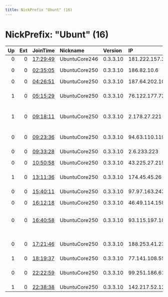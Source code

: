 ```yaml
---
title: NickPrefix "Ubunt" (16)
---
```


# NickPrefix: "Ubunt" (16)

|   Up |   Ext | JoinTime                                                                                            | Nickname      | Version   | IP              | AS                                       | CC   |   ORp |   Dirp | OS    | Contact   |   eFamMembers |
|-----:|------:|:----------------------------------------------------------------------------------------------------|:--------------|:----------|:----------------|:-----------------------------------------|:-----|------:|-------:|:------|:----------|--------------:|
|    0 |     0 | [17:29:49](https://metrics.torproject.org/rs.html#details/1C01775B6B99F4EDF2CF10F722787F447A2CCBC4) | UbuntuCore246 | 0.3.3.10  | 181.222.157.218 | CLARO S.A.                               | br   | 37309 |      0 | Linux | None      |             1 |
|    0 |     0 | [02:35:05](https://metrics.torproject.org/rs.html#details/479143C35DBE396828C5A20BFF2998EDB61B2B4A) | UbuntuCore250 | 0.3.3.10  | 186.82.10.6     | Telmex Colombia S.A.                     | co   | 46325 |      0 | Linux | None      |             1 |
|    0 |     0 | [04:26:51](https://metrics.torproject.org/rs.html#details/26CAA3D4EC90D92AC56618E5E8B378167BDA656B) | UbuntuCore250 | 0.3.3.10  | 187.64.202.104  | CLARO S.A.                               | br   | 41377 |      0 | Linux | None      |             1 |
|    1 |     0 | [05:15:29](https://metrics.torproject.org/rs.html#details/834C0E94971F356113AC529BB9CB378F06923A24) | UbuntuCore250 | 0.3.3.10  | 76.122.177.72   | Comcast Cable Communications, LLC        | us   | 44264 |      0 | Linux | None      |             1 |
|    1 |     0 | [09:18:11](https://metrics.torproject.org/rs.html#details/6BC352BDD96BD6E034BE7B4F87193EEF0A3DD205) | UbuntuCore250 | 0.3.3.10  | 2.178.27.221    | Telecommunication Infrastructure Company | ir   | 44161 |      0 | Linux | None      |             1 |
|    0 |     0 | [09:23:36](https://metrics.torproject.org/rs.html#details/096D37BB664C89708B208E03560A0696E08476F4) | UbuntuCore250 | 0.3.3.10  | 94.63.110.119   | Vodafone Portugal - Communicacoes Pessoa | pt   | 41421 |      0 | Linux | None      |             1 |
|    0 |     0 | [09:33:28](https://metrics.torproject.org/rs.html#details/0E6870DCD8D357D61AF52E7D2F780A839E086DE7) | UbuntuCore250 | 0.3.3.10  | 2.6.233.223     | Orange                                   | fr   | 45923 |      0 | Linux | None      |             1 |
|    0 |     0 | [10:50:58](https://metrics.torproject.org/rs.html#details/D1A809DBA1E7F931B36AFD2AA64B795902BB495D) | UbuntuCore250 | 0.3.3.10  | 43.225.27.215   | CtrlS Datacenters Ltd.                   | in   | 44693 |      0 | Linux | None      |             1 |
|    1 |     0 | [13:11:36](https://metrics.torproject.org/rs.html#details/082DD303A4A57C6B82F01D30D7DF90E39965B949) | UbuntuCore250 | 0.3.3.10  | 174.45.45.26    | Charter Communications                   | us   | 43065 |      0 | Linux | None      |             1 |
|    0 |     0 | [15:40:11](https://metrics.torproject.org/rs.html#details/51CAA0035F0584973ADD2CBAF41740E1501CBE0D) | UbuntuCore250 | 0.3.3.10  | 97.97.163.243   | BRIGHT HOUSE NETWORKS, LLC               | us   | 35433 |      0 | Linux | None      |             1 |
|    0 |     0 | [16:12:18](https://metrics.torproject.org/rs.html#details/40637BD2F21C8FC8CFC7D0CADB146018E6854894) | UbuntuCore250 | 0.3.3.10  | 46.49.114.158   | Magticom Ltd.                            | ge   | 33289 |      0 | Linux | None      |             1 |
|    0 |     0 | [16:40:58](https://metrics.torproject.org/rs.html#details/B2C33111D52B804DDE71BFA171A1D0A763840768) | UbuntuCore250 | 0.3.3.10  | 93.115.197.189  | Antenas Y Sistemas De Comunicaciones SL  | es   | 39981 |      0 | Linux | None      |             1 |
|    0 |     0 | [17:21:46](https://metrics.torproject.org/rs.html#details/81D8C8A0BA27515E40BA151D67F28278FB8C3F9B) | UbuntuCore250 | 0.3.3.10  | 188.253.41.232  | Pishgaman Toseeh Ertebatat Company Priv  | ir   | 32869 |      0 | Linux | None      |             1 |
|    1 |     0 | [18:19:37](https://metrics.torproject.org/rs.html#details/E8DF71FE0C858DE02177ECA29674221A6FF44574) | UbuntuCore250 | 0.3.3.10  | 77.141.108.55   | SFR SA                                   | fr   | 44387 |      0 | Linux | None      |             1 |
|    0 |     0 | [22:22:59](https://metrics.torproject.org/rs.html#details/DD9F41D4251DAF5AB97E76D87B3D0A49115BAA8F) | UbuntuCore250 | 0.3.3.10  | 99.251.186.61   | Rogers Communications Canada Inc.        | ca   | 44741 |      0 | Linux | None      |             1 |
|    1 |     0 | [22:38:38](https://metrics.torproject.org/rs.html#details/D41577B59E9CE7F4E2DCD3EB228780124A46B9C7) | UbuntuCore250 | 0.3.3.10  | 142.217.52.12   | Telebec                                  | ca   | 35521 |      0 | Linux | None      |             1 |
